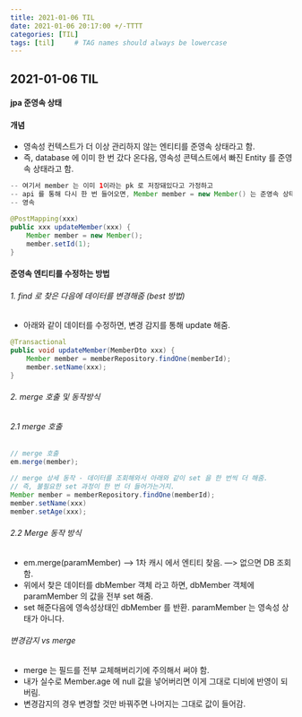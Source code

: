 ```yaml
---
title: 2021-01-06 TIL
date: 2021-01-06 20:17:00 +/-TTTT
categories: [TIL]
tags: [til]     # TAG names should always be lowercase
---
```

 
## 2021-01-06 TIL 

#### jpa 준영속 상태

#### 개념
- 영속성 컨텍스트가 더 이상 관리하지 않는 엔티티를 준영속 상태라고 함.
- 즉, database 에 이미 한 번 갔다 온다음, 영속성 콘텍스트에서 빠진 Entity 를 준영속 상태라고 함.

```java
-- 여기서 member 는 이미 1이라는 pk 로 저장돼있다고 가정하고
-- api 를 통해 다시 한 번 들어오면, Member member = new Member() 는 준영속 상태이다.
-- 영속

@PostMapping(xxx)
public xxx updateMember(xxx) {
	Member member = new Member();
	member.setId(1);
}

```

#### 준영속 엔티티를 수정하는 방법

###### 1. find 로 찾은 다음에 데이터를 변경해줌 (best 방법)
- 아래와 같이 데이터를 수정하면, 변경 감지를 통해 update 해줌.

```java
@Transactional
public void updateMember(MemberDto xxx) {
	Member member = memberRepository.findOne(memberId);
	member.setName(xxx);
}

```

###### 2. merge 호출 및 동작방식
###### 2.1 merge 호출

```java
// merge 호출
em.merge(member);

// merge 상세 동작 - 데이터를 조회해와서 아래와 같이 set 을 한 번씩 더 해줌.
// 즉, 불필요한 set 과정이 한 번 더 들어가는거지. 
Member member = memberRepository.findOne(memberId);
member.setName(xxx)
member.setAge(xxx);

```

 

###### 2.2 Merge 동작 방식
- em.merge(paramMember) —> 1차 캐시 에서 엔티티 찾음. —> 없으면 DB 조회 함.
- 위에서 찾은 데이터를 dbMember 객체 라고 하면, dbMember 객체에  paramMember 의 값을 전부 set 해줌.
- set 해준다음에 영속성상태인 dbMember 를 반환. paramMember 는 영속성 상태가 아니다.

###### 변경감지 vs merge
- merge 는 필드를 전부 교체해버리기에 주의해서 써야 함.
- 내가 실수로 Member.age 에 null 값을 넣어버리면 이게 그대로 디비에 반영이 되버림.
- 변경감지의 경우 변경할 것만 바꿔주면 나머지는 그대로 값이 들어감.